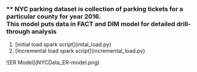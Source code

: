 ### ** NYC parking dataset is collection of parking tickets for a particular county for year 2016. <br> This model puts data in FACT and DIM model for detailed drill-through analysis 
<ol>
<li> [initial load spark script](inital_load.py)</li>
<li> [Incremental load spark script](incremental_load.py)</li>
</ol>
![ER Model](NYCData_ER-model.png)


